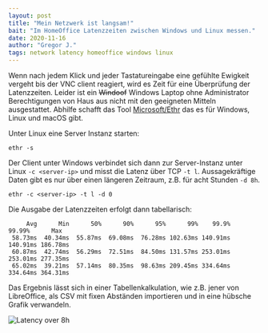 ```yaml
---
layout: post
title: "Mein Netzwerk ist langsam!"
bait: "Im HomeOffice Latenzzeiten zwischen Windows und Linux messen."
date: 2020-11-16
author: "Gregor J."
tags: network latency homeoffice windows linux
---
```


Wenn nach jedem Klick und jeder Tastatureingabe eine gefühlte Ewigkeit vergeht bis der VNC client reagiert, wird es Zeit für eine Überprüfung der Latenzzeiten. Leider ist ein ~~Windoof~~ Windows Laptop ohne Administrator Berechtigungen von Haus aus nicht mit den geeigneten Mitteln ausgestattet. Abhilfe schafft das Tool [Microsoft/Ethr](https://github.com/Microsoft/Ethr) das es für Windows, Linux und macOS gibt.

Unter Linux eine Server Instanz starten:
```
ethr -s
```

Der Client unter Windows verbindet sich dann zur Server-Instanz unter Linux `-c <server-ip>` und misst die Latenz über TCP `-t l`. Aussagekräftige Daten gibt es nur über einen längeren Zeitraum, z.B. für acht Stunden `-d 8h`.
```
ethr -c <server-ip> -t l -d 0
```

Die Ausgabe der Latenzzeiten erfolgt dann tabellarisch:

```
     Avg      Min      50%      90%      95%      99%    99.9%   99.99%      Max
 58.73ms  40.34ms  55.87ms  69.08ms  76.28ms 102.63ms 140.91ms 140.91ms 186.78ms
 60.87ms  42.74ms  56.29ms  72.51ms  84.50ms 131.57ms 253.01ms 253.01ms 277.35ms
 65.02ms  39.21ms  57.14ms  80.35ms  98.63ms 209.45ms 334.64ms 334.64ms 364.31ms
```

Das Ergebnis lässt sich in einer Tabellenkalkulation, wie z.B. jener von LibreOffice, als CSV mit fixen Abständen importieren und in eine hübsche Grafik verwandeln.

![Latency over 8h][latency.png]   

[latency.png]: {{"/assets/latency.png"|absolute_url}}
